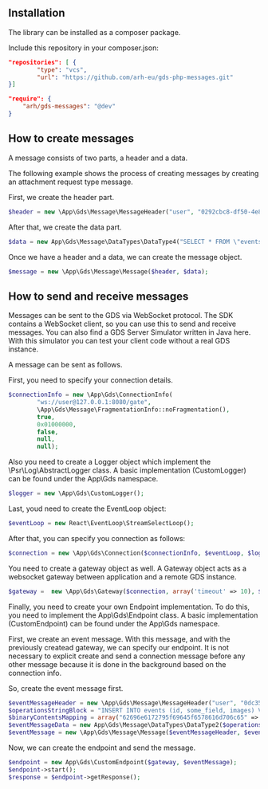 ## Installation

The library can be installed as a composer package.

Include this repository in your composer.json:

```JSON
"repositories": [ {
        "type": "vcs",
        "url": "https://github.com/arh-eu/gds-php-messages.git"
}]
```

```JSON
"require": {
	"arh/gds-messages": "@dev"
}
```

## How to create messages

A message consists of two parts, a header and a data.

The following example shows the process of creating messages by creating an attachment request type message.

First, we create the header part.
```php
$header = new \App\Gds\Message\MessageHeader("user", "0292cbc8-df50-4e88-8be9-db392db07dbc", time(), time(), App\Gds\Message\FragmentationInfo::noFragmentation(), 4);
```

After that, we create the data part.
```php
$data = new App\Gds\Message\DataTypes\DataType4("SELECT * FROM \"events-@attachment\" WHERE id='ATID202001010000000000' and ownerid='EVNT202001010000000000' FOR UPDATE WAIT 86400");
```

Once we have a header and a data, we can create the message object.
```php
$message = new \App\Gds\Message\Message($header, $data);
```

## How to send and receive messages

Messages can be sent to the GDS via WebSocket protocol. The SDK contains a WebSocket client, so you can use this to send and receive messages.
You can also find a GDS Server Simulator written in Java here. With this simulator you can test your client code without a real GDS instance.

A message can be sent as follows.

First, you need to specify your connection details.

```php
$connectionInfo = new \App\Gds\ConnectionInfo(
        "ws://user@127.0.0.1:8080/gate",
        \App\Gds\Message\FragmentationInfo::noFragmentation(),
        true,
        0x01000000,
        false,
        null,
        null);
```

Also you need to create a Logger object which implement the \Psr\Log\AbstractLogger class. A basic implementation (CustomLogger) can be found under the App\Gds namespace.

```php
$logger = new \App\Gds\CustomLogger();
```

Last, youd need to create the EventLoop object:

```php
$eventLoop = new React\EventLoop\StreamSelectLoop();
```

After that, you can specify you connection as follows:

```php
$connection = new \App\Gds\Connection($connectionInfo, $eventLoop, $logger);
```

You need to create a gateway object as well. A Gateway object acts as a websocket gateway between application and a remote GDS instance.

```php
$gateway =  new \App\Gds\Gateway($connection, array('timeout' => 10), $logger);
```

Finally, you need to create your own Endpoint implementation. To do this, you need to implement the App\Gds\Endpoint class. 
A basic implementation (CustomEndpoint) can be found under the App\Gds namespace.

First, we create an event message. With this message, and with the previously createad gateway, we can specify our endpoint.
It is not necessary to explicit create and send a connection message before any other message because it is done in the background based on the connection info.

So, create the event message first.

```php
$eventMessageHeader = new \App\Gds\Message\MessageHeader("user", "0dc35f9d-ad70-46aa-8983-e57880b53c8b", time(), time(), App\Gds\Message\FragmentationInfo::noFragmentation(), 2);
$operationsStringBlock = "INSERT INTO events (id, some_field, images) VALUES('EVNT202001010000000000', 'some_field', array('ATID202001010000000000'));INSERT INTO \"events-@attachment\" (id, meta, data) VALUES('ATID202001010000000000', 'some_meta', 0x62696e6172795f6964315f6578616d706c65)";
$binaryContentsMapping = array("62696e6172795f69645f6578616d706c65" => pack("C*", 23, 17, 208));
$eventMessageData = new App\Gds\Message\DataTypes\DataType2($operationsStringBlock, $binaryContentsMapping, null);
$eventMessage = new \App\Gds\Message\Message($eventMessageHeader, $eventMessageData);
```

Now, we can create the endpoint and send the message.
```php
$endpoint = new App\Gds\CustomEndpoint($gateway, $eventMessage);
$endpoint->start();
$response = $endpoint->getResponse();
```